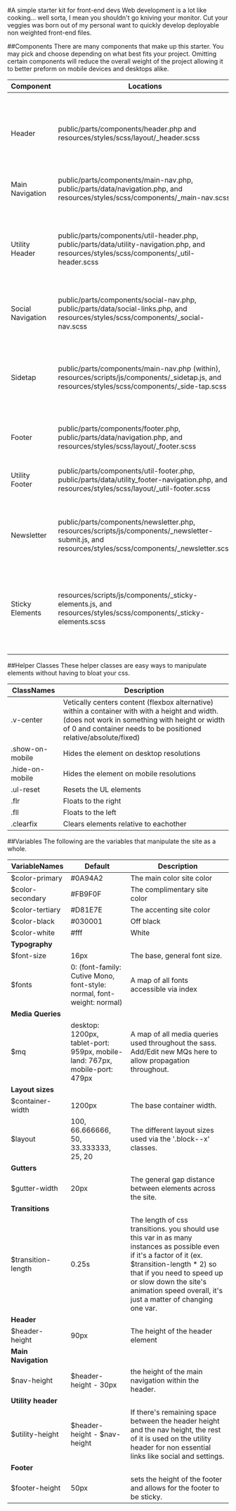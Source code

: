 #A simple starter kit for front-end devs
Web development is a lot like cooking... well sorta, I mean you shouldn't go kniving your monitor. Cut your veggies was born out of my personal want to quickly develop deployable non weighted front-end files.

##Components
There are many components that make up this starter. You may pick and choose depending on what best fits your project. Omitting certain components will reduce the overall weight of the project allowing it to better preform on mobile devices and desktops alike.

Component | Locations | Description
--- | --- | ---
Header | public/parts/components/header.php and resources/styles/scss/layout/\_header.scss | The main header for the site containing the main navigation and other necessary navigational links.
Main Navigation | public/parts/components/main-nav.php, public/parts/data/navigation.php, and resources/styles/scss/components/\_main-nav.scss | The principal navigation for the site.
Utility Header | public/parts/components/util-header.php, public/parts/data/utility-navigation.php, and resources/styles/scss/components/\_util-header.scss | The utility header contains all non essential links for the site but still things that may be important for return or decisive visitors.
Social Navigation | public/parts/components/social-nav.php, public/parts/data/social-links.php, and resources/styles/scss/components/\_social-nav.scss | Displays the social links and icons via font-awesome.
Sidetap | public/parts/components/main-nav.php (within), resources/scripts/js/components/\_sidetap.js, and resources/styles/scss/components/\_side-tap.scss | Allows for hamburger menu to be displayed at lower resolutions and is accompanied by a simple class toggling js script.
Footer | public/parts/components/footer.php, public/parts/data/navigation.php, and resources/styles/scss/layout/\_footer.scss | The main footer of the site.
Utility Footer | public/parts/components/util-footer.php, public/parts/data/utility_footer-navigation.php, and resources/styles/scss/layout/\_util-footer.scss | the utility footer may be considered a quick sitemap/contact for the site.
Newsletter | public/parts/components/newsletter.php, resources/scripts/js/components/\_newsletter-submit.js, and resources/styles/scss/components/\_newsletter.scss | A mailchimp based newsletter signup form (AJAXED sin jQuery).
Sticky Elements | resources/scripts/js/components/\_sticky-elements.js, and resources/styles/scss/components/\_sticky-elements.scss | An element sticking engine that handles header stickiness and random element stickiness relative to their containers.

##Helper Classes
These helper classes are easy ways to manipulate elements without having to bloat your css.

ClassNames | Description
--- | ---
.v-center | Vetically centers content (flexbox alternative) within a container with with a height and width. (does not work in something with height or width of 0 and container needs to be positioned relative/absolute/fixed)
.show-on-mobile | Hides the element on desktop resolutions
.hide-on-mobile | Hides the element on mobile resolutions
.ul-reset | Resets the UL elements
.flr | Floats to the right
.fll | Floats to the left
.clearfix | Clears elements relative to eachother

##Variables
The following are the variables that manipulate the site as a whole.

VariableNames | Default | Description
--- | --- | ---
$color-primary | #0A94A2 | The main color site color
$color-secondary | #FB9F0F | The complimentary site color
$color-tertiary | #D81E7E | The accenting site color
$color-black | #030001 | Off black
$color-white | #fff | White
__Typography__ | |
$font-size | 16px | The base, general font size.
$fonts | 0: (font-family: Cutive Mono, font-style: normal, font-weight: normal) | A map of all fonts accessible via index
__Media Queries__ | |
$mq | desktop: 1200px, tablet-port: 959px, mobile-land: 767px, mobile-port: 479px | A map of all media queries used throughout the sass. Add/Edit new MQs here to allow propagation throughout.
__Layout sizes__ | |
$container-width | 1200px | The base container width.
$layout | 100, 66.666666, 50, 33.333333, 25, 20 | The different layout sizes used via the '.block--x' classes.
__Gutters__ | |
$gutter-width | 20px | The general gap distance between elements across the site.
__Transitions__ | |
$transition-length | 0.25s | The length of css transitions. you should use this var in as many instances as possible even if it's a factor of it (ex. $transition-length * 2) so that if you need to speed up or slow down the site's animation speed overall, it's just a matter of changing one var.
__Header__ | |
$header-height | 90px | The height of the header element
__Main Navigation__ | |
$nav-height | $header-height - 30px | the height of the main navigation within the header.
__Utility header__ | |
$utility-height | $header-height - $nav-height | If there's remaining space between the header height and the nav height, the rest of it is used on the utility header for non essential links like social and settings.
__Footer__ | |
$footer-height | 50px | sets the height of the footer and allows for the footer to be sticky.
